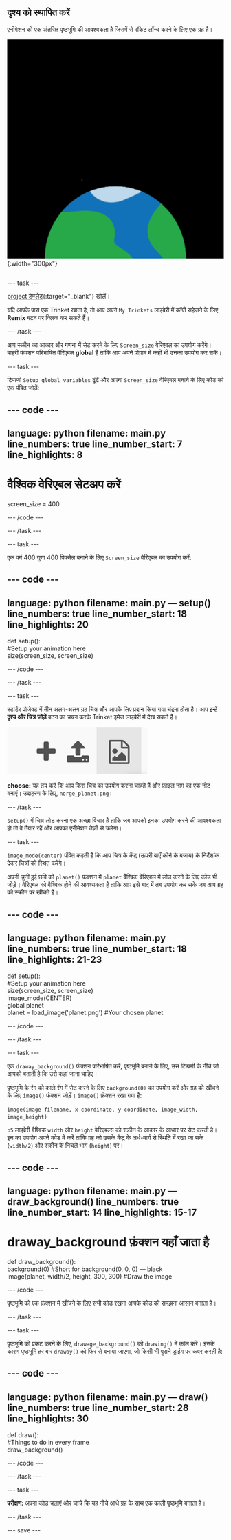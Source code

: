## दृश्य को स्थापित करें

<div style="display: flex; flex-wrap: wrap">
<div style="flex-basis: 200px; flex-grow: 1; margin-right: 15px;">
एनीमेशन को एक अंतरिक्ष पृष्ठभूमि की आवश्यकता है जिसमें से रॉकेट लॉन्च करने के लिए एक ग्रह है।
</div>
<div>

![एक ग्रह जो एक काली पृष्ठभूमि के खिलाफ है।](images/step_2.png){:width="300px"}

</div>
</div>

--- task ---

[project टेम्प्लेट](https://trinket.io/python/f2199f5a8c){:target="_blank"} खोलें।

यदि आपके पास एक Trinket खाता है, तो आप अपने `My Trinkets` लाइब्रेरी में कॉपी सहेजने के लिए **Remix** बटन पर क्लिक कर सकते हैं।

--- /task ---

आप स्क्रीन का आकार और गणना में सेट करने के लिए `Screen_size` वेरिएबल का उपयोग करेंगे। बाहरी फंक्शन परिभाषित वेरिएबल **global** हैं ताकि आप अपने प्रोग्राम में कहीं भी उनका उपयोग कर सकें।

--- task ---

टिप्पणी `Setup global variables` ढूंढें और अपना `Screen_size` वेरिएबल बनाने के लिए कोड की एक पंक्ति जोड़ें:

--- code ---
---
language: python filename: main.py line_numbers: true line_number_start: 7
line_highlights: 8
---

# वैश्विक वेरिएबल सेटअप करें
screen_size = 400

--- /code ---

--- /task ---

--- task ---

एक वर्ग 400 गुणा 400 पिक्सेल बनाने के लिए `Screen_size` वेरिएबल का उपयोग करें:

--- code ---
---
language: python filename: main.py — setup() line_numbers: true line_number_start: 18
line_highlights: 20
---

def setup():   
#Setup your animation here   
size(screen_size, screen_size)


--- /code ---

--- /task ---

--- task ---

स्टार्टर प्रोजेक्ट में तीन अलग-अलग ग्रह चित्र और आपके लिए प्रदान किया गया चंद्रमा होता है। आप इन्हें **दृश्य और चित्र जोड़ें** बटन का चयन करके Trinket इमेज लाइब्रेरी में देख सकते हैं।

![एक धन प्रतीक, एक अपलोड प्रतीक, और एक छवि प्रतीक। छवि प्रतीक हाइलाइट किया गया है।](images/trinket_image.png)

**choose:** यह तय करें कि आप किस चित्र का उपयोग करना चाहते हैं और फ़ाइल नाम का एक नोट बनाएं। उदाहरण के लिए, `norge_planet.png`।

--- /task ---

`setup()` में चित्र लोड करना एक अच्छा विचार है ताकि जब आपको इनका उपयोग करने की आवश्यकता हो तो वे तैयार रहें और आपका एनीमेशन तेज़ी से चलेगा।

--- task ---

`image_mode(center)` पंक्ति कहती है कि आप चित्र के केंद्र (ऊपरी बाएँ कोने के बजाय) के निर्देशांक देकर चित्रों को स्थित करेंगे।

अपनी चुनी हुई छवि को `planet()` फंक्शन में `planet` वैश्विक वेरिएबल में लोड करने के लिए कोड भी जोड़ें। वेरिएबल को वैश्विक होने की आवश्यकता है ताकि आप इसे बाद में तब उपयोग कर सकें जब आप ग्रह को स्क्रीन पर खींचते हैं।

--- code ---
---
language: python filename: main.py line_numbers: true line_number_start: 18
line_highlights: 21-23
---

def setup():   
#Setup your animation here   
size(screen_size, screen_size)   
image_mode(CENTER)   
global planet   
planet = load_image('planet.png') #Your chosen planet


--- /code ---

--- /task ---

--- task ---

एक `draway_background()` फंक्शन परिभाषित करें, पृष्ठभूमि बनाने के लिए, उस टिप्पणी के नीचे जो आपको बताती है कि उसे कहां जाना चाहिए।

पृष्ठभूमि के रंग को काले रंग में सेट करने के लिए `background(0)` का उपयोग करें और ग्रह को खींचने के लिए `image()` फंक्शन जोड़ें। `image()` फ़ंक्शन रखा गया है:

`image(image filename, x-coordinate, y-coordinate, image_width, image_height)`

`p5` लाइब्रेरी वैश्विक `width` और `height` वेरिएबल्स को स्क्रीन के आकार के आधार पर सेट करती है। इन का उपयोग अपने कोड में करें ताकि ग्रह को उसके केंद्र के अर्ध-मार्ग से स्थिति में रखा जा सके (`width/2`) और स्क्रीन के निचले भाग (`height`) पर।

--- code ---
---
language: python filename: main.py — draw_background() line_numbers: true line_number_start: 14
line_highlights: 15-17
---

# draway_background फ़ंक्शन यहाँ जाता है
def draw_background():   
background(0) #Short for background(0, 0, 0) — black    
image(planet, width/2, height, 300, 300) #Draw the image


--- /code ---

पृष्ठभूमि को एक फ़ंक्शन में खींचने के लिए सभी कोड रखना आपके कोड को समझना आसान बनाता है।

--- /task ---

--- task ---

पृष्ठभूमि को प्रकट करने के लिए, `drawage_background()` को `drawing()` में कॉल करें। इसके कारण पृष्ठभूमि हर बार `draway()` को फिर से बनाया जाएगा, जो किसी भी पुराने ड्राइंग पर कवर करती है:

--- code ---
---
language: python filename: main.py — draw() line_numbers: true line_number_start: 28
line_highlights: 30
---

def draw():   
#Things to do in every frame    
draw_background()

--- /code ---

--- /task ---

--- task ---

**परीक्षण:** अपना कोड चलाएं और जांचें कि यह नीचे आधे ग्रह के साथ एक काली पृष्ठभूमि बनाता है।

--- /task ---

--- save ---
